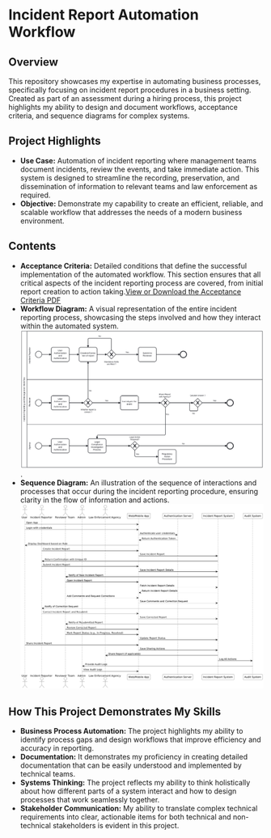 # Incident Report Automation Workflow

## Overview
This repository showcases my expertise in automating business processes, specifically focusing on incident report procedures in a business setting. Created as part of an assessment during a hiring process, this project highlights my ability to design and document workflows, acceptance criteria, and sequence diagrams for complex systems.

## Project Highlights
- **Use Case:** Automation of incident reporting where management teams document incidents, review the events, and take immediate action. This system is designed to streamline the recording, preservation, and dissemination of information to relevant teams and law enforcement as required.
- **Objective:** Demonstrate my capability to create an efficient, reliable, and scalable workflow that addresses the needs of a modern business environment.

## Contents
- **Acceptance Criteria:** Detailed conditions that define the successful implementation of the automated workflow. This section ensures that all critical aspects of the incident reporting process are covered, from initial report creation to action taking.[View or Download the Acceptance Criteria PDF](Acceptance%20Criteria.pdf)
- **Workflow Diagram:** A visual representation of the entire incident reporting process, showcasing the steps involved and how they interact within the automated system.![Workflow Diagram](Workflow%20Diagram.svg).
- **Sequence Diagram:** An illustration of the sequence of interactions and processes that occur during the incident reporting procedure, ensuring clarity in the flow of information and actions.![Sequence Diagram](Sequence_Diagram.png)


## How This Project Demonstrates My Skills
- **Business Process Automation:** The project highlights my ability to identify process gaps and design workflows that improve efficiency and accuracy in reporting.
- **Documentation:** It demonstrates my proficiency in creating detailed documentation that can be easily understood and implemented by technical teams.
- **Systems Thinking:** The project reflects my ability to think holistically about how different parts of a system interact and how to design processes that work seamlessly together.
- **Stakeholder Communication:** My ability to translate complex technical requirements into clear, actionable items for both technical and non-technical stakeholders is evident in this project.


